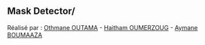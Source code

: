 ## Mask Detector/

Réalisé par : [Othmane OUTAMA](https://github.com/outama-othmane) - [Haitham OUMERZOUG](https://github.com/HaithamOumerzoug) - [Aymane BOUMAAZA](https://github.com/Aymane11)
